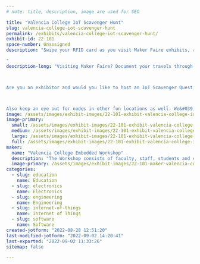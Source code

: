```yaml
---
# note: title, description, image are used for SEO

title: "Valencia College IoT Scavenger Hunt"
slug: valencia-college-iot-scavenger-hunt
permalink: /exhibits/valencia-college-iot-scavenger-hunt/
exhibit-id: 22-101
space-number: Unassigned
description: "Swipe your RFID card as you visit Maker Faire exhibits, and you COULD win a prize.....
"
description-long: "Visiting Maker Faire? Document your travels through Maker Faire by scanning your RFID card on the IoT node at each participating exhibit. Track your progress and compete to visit more exhibits than your friends in a set period of time. Win swag and get a certificate mapping your participation

Are you an exhibitor and would you like to host an IoT Scavenger Quest Station? As an exhibitor all you have to do to host a station is agree is to let us put the station somewhere in your booth accessible to the public

Also keep an eye out for nodes in other fun locations as well. We&#039;re hoping that the Scavenger Quest will encourage folks to roam more widely around Maker Faire, and bring them into contact with more exhibitors.  "
image: /assets/images/exhibit-images/22-101-exhibit-valencia-college-iot-scavenger-hunt-scavenger-hunt-box-shows-googy-eye-large.jpg
image-primary: 
  small: /assets/images/exhibit-images/22-101-exhibit-valencia-college-iot-scavenger-hunt-scavenger-hunt-box-shows-googy-eye-small.jpg
  medium: /assets/images/exhibit-images/22-101-exhibit-valencia-college-iot-scavenger-hunt-scavenger-hunt-box-shows-googy-eye-medium.jpg
  large: /assets/images/exhibit-images/22-101-exhibit-valencia-college-iot-scavenger-hunt-scavenger-hunt-box-shows-googy-eye-large.jpg
  full: /assets/images/exhibit-images/22-101-exhibit-valencia-college-iot-scavenger-hunt-scavenger-hunt-box-shows-googy-eye-full.jpg
maker: 
  name: "Valencia College Embedded Workshop"
  description: "The Workshop consists of faculty, staff, students and community partners all of whom work together to learn and apply knowledge of microcomputer software, hardware and related electronics to physical computing."
  image-primary: /assets/images/exhibit-images/22-101-maker-valencia-college-iot-scavenger-hunt-vc-primary-coated-4c-medium.jpg
categories: 
  - slug: education
    name: Education
  - slug: electronics
    name: Electronics
  - slug: engineering
    name: Engineering
  - slug: internet-of-things
    name: Internet of Things
  - slug: software
    name: Software
created-jotform: "2022-08-28 12:51:20"
last-modified-jotform: "2022-09-02 14:20:41"
last-exported: "2022-09-02 11:33:26"
sitemap: false

---
```

